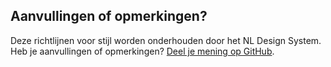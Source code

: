 ## Aanvullingen of opmerkingen?

Deze richtlijnen voor stijl worden onderhouden door het NL Design System.
Heb je aanvullingen of opmerkingen? [Deel je mening op GitHub](https://github.com/nl-design-system/documentatie/issues).
